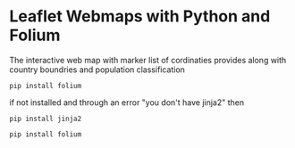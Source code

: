 # Leaflet Webmaps with Python and Folium
The interactive web map with marker list of cordinaties provides along with country boundries and population classification

<code>pip install folium</code>

if not installed and through an error "you don't have jinja2" then

<code>pip install jinja2</code>

<code>pip install folium</code>
